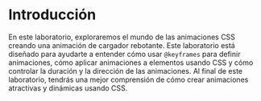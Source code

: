 # Introducción

En este laboratorio, exploraremos el mundo de las animaciones CSS creando una animación de cargador rebotante. Este laboratorio está diseñado para ayudarte a entender cómo usar `@keyframes` para definir animaciones, cómo aplicar animaciones a elementos usando CSS y cómo controlar la duración y la dirección de las animaciones. Al final de este laboratorio, tendrás una mejor comprensión de cómo crear animaciones atractivas y dinámicas usando CSS.
